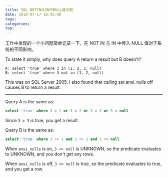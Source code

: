 ```yaml
---
title: SQL_NOTIN与IN中NULL值问题
date: 2018-07-17 16:45:00
tags: 
categories: 
top:
---
```


工作中发现的一个小问题简单记录一下，在 NOT IN 与 IN 中传入 NULL 值对于系统的不同影响。

To state it simply, why does query A return a result but B doesn't?

<!-- more -->

```
A: select 'true' where 3 in (1, 2, 3, null)
B: select 'true' where 3 not in (1, 2, null)
```
This was on SQL Server 2005. I also found that calling set ansi_nulls off causes B to return a result.

---

Query A is the same as:
```sql
select 'true' where 3 = 1 or 3 = 2 or 3 = 3 or 3 = null
```
Since `3 = 3` is true, you get a result.

Query B is the same as:
```sql
select 'true' where 3 <> 1 and 3 <> 2 and 3 <> null
```
When `ansi_nulls` is on, `3 <> null` is UNKNOWN, so the predicate evaluates to UNKNOWN, and you don't get any rows.

When `ansi_nulls` is off, `3 <> null` is true, so the predicate evaluates to true, and you get a row.